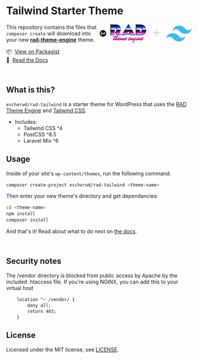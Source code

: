 # Tailwind Starter Theme 
<a href="https://github.com/open-function-computers-llc/rad-theme-engine">
<img width="250" align="right" src="images/RAD_Tailwind_logo.png">
</a>

This repository contains the files that `composer create` will download into your new __[rad-theme-engine](https://github.com/open-function-computers-llc/rad-theme-engine)__ theme.

📦 &nbsp;[View on Packagist](https://packagist.org/packages/open-function-computers-llc/rad-theme-engine) <br>
📃 &nbsp;[Read the Docs](https://rad-theme-engine.ofco.cloud/)

<br>

## What is this?

`escherwd/rad-tailwind` is a starter theme for WordPress that uses the [RAD Theme Engine](https://github.com/open-function-computers-llc/rad-theme-engine) and [Tailwind CSS](https://tailwindcss.com/).

- Includes:
    - Tailwind CSS ^4
    - PostCSS ^8.5
    - Laravel Mix ^6

## Usage

Inside of your site's `wp-content/themes`, run the following command:

```bash
composer create-project escherwd/rad-tailwind <theme-name>
```

Then enter your new theme's directory and get dependancies:

```bash
cd <theme-name>
npm install
composer install
```

And that's it! Read about what to do next on [the docs](https://rad-theme-engine.ofco.cloud/).

<br>

## Security notes

The /vendor directory is blocked from public access by Apache by the included .htaccess file. 
If you're using NGINX, you can add this to your virtual host 

```
    location ^~ /vendor/ {
        deny all;
        return 403;
    }
```

## License

Licensed under the MIT license, see [LICENSE](https://github.com/open-function-computers-llc/wp-theme/blob/main/LICENSE).
